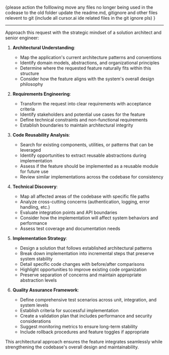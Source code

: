 {please action the folllowing
move any files no longer being used in the codease to the old folder
update the readme.md, gitignore and other files relevent to git (include all cursor.ai ide related files in the git ignore pls)
}

---

Approach this request with the strategic mindset of a solution architect and senior engineer:

1. **Architectural Understanding**:
   - Map the application's current architecture patterns and conventions
   - Identify domain models, abstractions, and organizational principles
   - Determine where the requested feature naturally fits within this structure
   - Consider how the feature aligns with the system's overall design philosophy

2. **Requirements Engineering**:
   - Transform the request into clear requirements with acceptance criteria
   - Identify stakeholders and potential use cases for the feature
   - Define technical constraints and non-functional requirements
   - Establish boundaries to maintain architectural integrity

3. **Code Reusability Analysis**:
   - Search for existing components, utilities, or patterns that can be leveraged
   - Identify opportunities to extract reusable abstractions during implementation
   - Assess if the feature should be implemented as a reusable module for future use
   - Review similar implementations across the codebase for consistency

4. **Technical Discovery**:
   - Map all affected areas of the codebase with specific file paths
   - Analyze cross-cutting concerns (authentication, logging, error handling, etc.)
   - Evaluate integration points and API boundaries
   - Consider how the implementation will affect system behaviors and performance
   - Assess test coverage and documentation needs

5. **Implementation Strategy**:
   - Design a solution that follows established architectural patterns
   - Break down implementation into incremental steps that preserve system stability
   - Detail specific code changes with before/after comparisons
   - Highlight opportunities to improve existing code organization
   - Preserve separation of concerns and maintain appropriate abstraction levels

6. **Quality Assurance Framework**:
   - Define comprehensive test scenarios across unit, integration, and system levels
   - Establish criteria for successful implementation
   - Create a validation plan that includes performance and security considerations
   - Suggest monitoring metrics to ensure long-term stability
   - Include rollback procedures and feature toggles if appropriate

This architectural approach ensures the feature integrates seamlessly while strengthening the codebase's overall design and maintainability.